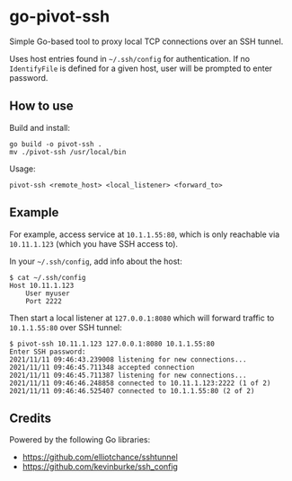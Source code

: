 # go-pivot-ssh

Simple Go-based tool to proxy local TCP connections
over an SSH tunnel.

Uses host entries found in `~/.ssh/config`
for authentication. If no `IdentifyFile` is
defined for a given host, user will be
prompted to enter password.

## How to use

Build and install:
```
go build -o pivot-ssh .
mv ./pivot-ssh /usr/local/bin
```

Usage:
```
pivot-ssh <remote_host> <local_listener> <forward_to>
```

## Example

For example, access service at `10.1.1.55:80`, which is only
reachable via `10.11.1.123` (which you have SSH access to).

In your `~/.ssh/config`, add info about the host:
```
$ cat ~/.ssh/config
Host 10.11.1.123
	User myuser
    Port 2222
```

Then start a local listener at `127.0.0.1:8080` which
will forward traffic to `10.1.1.55:80` over SSH tunnel:

```
$ pivot-ssh 10.11.1.123 127.0.0.1:8080 10.1.1.55:80
Enter SSH password: 
2021/11/11 09:46:43.239008 listening for new connections...
2021/11/11 09:46:45.711348 accepted connection
2021/11/11 09:46:45.711387 listening for new connections...
2021/11/11 09:46:46.248858 connected to 10.11.1.123:2222 (1 of 2)
2021/11/11 09:46:46.525407 connected to 10.1.1.55:80 (2 of 2)
```

## Credits

Powered by the following Go libraries:

- https://github.com/elliotchance/sshtunnel
- https://github.com/kevinburke/ssh_config

